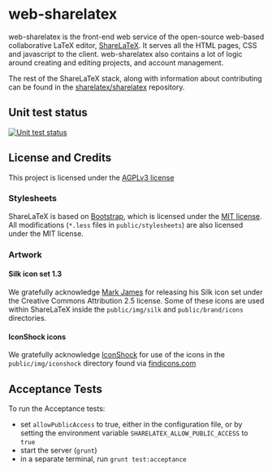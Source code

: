 web-sharelatex
==============

web-sharelatex is the front-end web service of the open-source web-based collaborative LaTeX editor,
[ShareLaTeX](https://www.sharelatex.com).
It serves all the HTML pages, CSS and javascript to the client. web-sharelatex also contains 
a lot of logic around creating and editing projects, and account management.

The rest of the ShareLaTeX stack, along with information about contributing can be found in the 
[sharelatex/sharelatex](https://github.com/sharelatex/sharelatex) repository.

Unit test status
----------------

[![Unit test status](https://travis-ci.org/sharelatex/web-sharelatex.png?branch=master)](https://travis-ci.org/sharelatex/web-sharelatex)

License and Credits
-------------------

This project is licensed under the [AGPLv3 license](http://www.gnu.org/licenses/agpl-3.0.html)

### Stylesheets

ShareLaTeX is based on [Bootstrap](http://getbootstrap.com/), which is licensed under the
[MIT license](http://opensource.org/licenses/MIT).
All modifications (`*.less` files in `public/stylesheets`) are also licensed
under the MIT license.

### Artwork

#### Silk icon set 1.3

We gratefully acknowledge [Mark James](http://www.famfamfam.com/lab/icons/silk/) for
releasing his Silk icon set under the Creative Commons Attribution 2.5 license. Some
of these icons are used within ShareLaTeX inside the `public/img/silk` and
`public/brand/icons` directories.

#### IconShock icons

We gratefully acknowledge [IconShock](http://www.iconshock.com) for use of the icons
in the `public/img/iconshock` directory found via
[findicons.com](http://findicons.com/icon/498089/height?id=526085#)


## Acceptance Tests

To run the Acceptance tests:

- set `allowPublicAccess` to true, either in the configuration file,
  or by setting the environment variable `SHARELATEX_ALLOW_PUBLIC_ACCESS` to `true`
- start the server (`grunt`)
- in a separate terminal, run `grunt test:acceptance`
